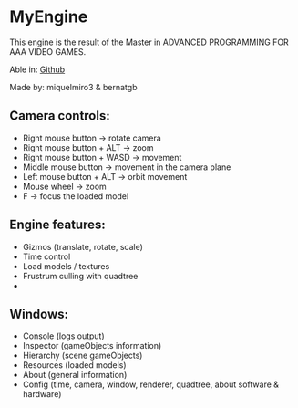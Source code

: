 # MyEngine
 
This engine is the result of the Master in ADVANCED PROGRAMMING FOR AAA VIDEO GAMES. 

Able in: [Github](https://github.com/miquelmiro3/MyEngine)

Made by: miquelmiro3 & bernatgb

## Camera controls:
- Right mouse button -> rotate camera
- Right mouse button + ALT -> zoom
- Right mouse button + WASD -> movement
- Middle mouse button -> movement in the camera plane
- Left mouse button + ALT -> orbit movement
- Mouse wheel -> zoom
- F -> focus the loaded model

## Engine features:
- Gizmos (translate, rotate, scale)
- Time control
- Load models / textures
- Frustrum culling with quadtree
- 

## Windows:
- Console (logs output)
- Inspector (gameObjects information)
- Hierarchy (scene gameObjects)
- Resources (loaded models)
- About (general information)
- Config (time, camera, window, renderer, quadtree, about software & hardware)